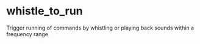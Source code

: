 # whistle_to_run
Trigger running of commands by whistling or playing back sounds within a frequency range
